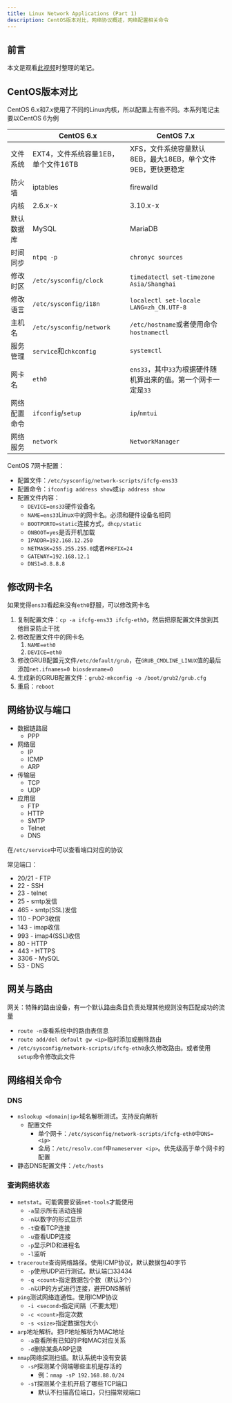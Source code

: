```yaml
---
title: Linux Network Applications (Part 1)
description: CentOS版本对比，网络协议概述，网络配置相关命令
---
```


## 前言

本文是观看[此视频](https://www.bilibili.com/video/bv164411J761)时整理的笔记。

## CentOS版本对比

CentOS 6.x和7.x使用了不同的Linux内核，所以配置上有些不同。本系列笔记主要以CentOS 6为例

|  | CentOS 6.x | CentOS 7.x |
| --- | --- | --- |
| 文件系统 | EXT4，文件系统容量1EB，单个文件16TB | XFS，文件系统容量默认8EB，最大18EB，单个文件9EB，更快更稳定 |
| 防火墙 | iptables | firewalld |
| 内核 | 2.6.x-x | 3.10.x-x |
| 默认数据库 | MySQL | MariaDB |
| 时间同步 | `ntpq -p` | `chronyc sources` |
| 修改时区 | `/etc/sysconfig/clock` | `timedatectl set-timezone Asia/Shanghai` |
| 修改语言 | `/etc/sysconfig/i18n` | `localectl set-locale LANG=zh_CN.UTF-8` |
| 主机名 | `/etc/sysconfig/network` | `/etc/hostname`或者使用命令`hostnamectl` |
| 服务管理 | `service`和`chkconfig` | `systemctl` |
| 网卡名 | `eth0` | `ens33`，其中`33`为根据硬件随机算出来的值。第一个网卡一定是`33` |
| 网络配置命令 | `ifconfig`/`setup` | `ip`/`nmtui` |
| 网络服务 | `network` | `NetworkManager` |

CentOS 7网卡配置：
- 配置文件：`/etc/sysconfig/network-scripts/ifcfg-ens33`
- 配置命令：`ifconfig address show`或`ip address show`
- 配置文件内容：
  - `DEVICE=ens33`硬件设备名
  - `NAME=ens33`Linux中的网卡名。必须和硬件设备名相同
  - `BOOTPORTO=static`连接方式，`dhcp/static`
  - `ONBOOT=yes`是否开机加载
  - `IPADDR=192.168.12.250`
  - `NETMASK=255.255.255.0`或者`PREFIX=24`
  - `GATEWAY=192.168.12.1`
  - `DNS1=8.8.8.8`

## 修改网卡名

如果觉得`ens33`看起来没有`eth0`舒服，可以修改网卡名

1. 复制配置文件：`cp -a ifcfg-ens33 ifcfg-eth0`，然后把原配置文件放到其他目录防止干扰
2. 修改配置文件中的网卡名
   1. `NAME=eth0`
   2. `DEVICE=eth0`
3. 修改GRUB配置元文件`/etc/default/grub`，在`GRUB_CMDLINE_LINUX`值的最后添加`net.ifnames=0 biosdevname=0`
4. 生成新的GRUB配置文件：`grub2-mkconfig -o /boot/grub2/grub.cfg`
5. 重启：`reboot`

## 网络协议与端口

- 数据链路层
  - PPP
- 网络层
  - IP
  - ICMP
  - ARP
- 传输层
  - TCP
  - UDP
- 应用层
  - FTP
  - HTTP
  - SMTP
  - Telnet
  - DNS

在`/etc/service`中可以查看端口对应的协议

常见端口：
- 20/21 - FTP
- 22 - SSH
- 23 - telnet
- 25 - smtp发信
- 465 - smtp(SSL)发信
- 110 - POP3收信
- 143 - imap收信
- 993 - imap4(SSL)收信
- 80 - HTTP
- 443 - HTTPS
- 3306 - MySQL
- 53 - DNS

## 网关与路由

网关：特殊的路由设备，有一个默认路由条目负责处理其他规则没有匹配成功的流量

- `route -n`查看系统中的路由表信息
- `route add/del default gw <ip>`临时添加或删除路由
- `/etc/sysconfig/network-scripts/ifcfg-eth0`永久修改路由。或者使用`setup`命令修改此文件

## 网络相关命令

### DNS

- `nslookup <domain|ip>`域名解析测试。支持反向解析
  - 配置文件
    - 单个网卡：`/etc/sysconfig/network-scripts/ifcfg-eth0`中`DNS=<ip>`
    - 全局：`/etc/resolv.conf`中`nameserver <ip>`。优先级高于单个网卡的配置
- 静态DNS配置文件：`/etc/hosts`

### 查询网络状态

- `netstat`。可能需要安装`net-tools`才能使用
  - `-a`显示所有活动连接
  - `-n`以数字的形式显示
  - `-t`查看TCP连接
  - `-u`查看UDP连接
  - `-p`显示PID和进程名
  - `-l`监听
- `traceroute`查询网络路径。使用ICMP协议，默认数据包40字节
  - `-p`使用UDP进行测试。默认端口33434
  - `-q <count>`指定数据包个数（默认3个）
  - `-n`以IP的方式进行连接，避开DNS解析
- `ping`测试网络连通性。使用ICMP协议
  - `-i <second>`指定间隔（不要太短）
  - `-c <count>`指定次数
  - `-s <size>`指定数据包大小
- `arp`地址解析。把IP地址解析为MAC地址
  - `-a`查看所有已知的IP和MAC对应关系
  - `-d`删除某条ARP记录
- `nmap`网络探测扫描。默认系统中没有安装
  - `-sP`探测某个网端哪些主机是存活的
    - 例：`nmap -sP 192.168.88.0/24`
  - `-sT`探测某个主机开启了哪些TCP端口
    -	默认不扫描高位端口，只扫描常规端口





